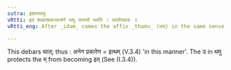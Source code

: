 ```yaml
---
sutra: इदमस्थमुः
vRtti: इदं शब्दात्प्रकारवचने थमुः प्रत्ययो भवति । थालोपवादः ॥
vRtti_eng: After _idam_ comes the affix _thamu_ (थम्) in the same sense i. e. in denoting manner.

---
```

This debars थाल्; thus : अनेन प्रकारेण = इत्थम् (V.3.4) 'in this manner'. The उ in थमु protects the  म् from becoming इत् (See (I.3.4)).